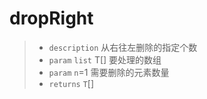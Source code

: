 # dropRight<T>

> - `description` 从右往左删除的指定个数
> - `param` `list` T[] 要处理的数组
> - `param` `n`=1 需要删除的元素数量
> - `returns` `T`[]
